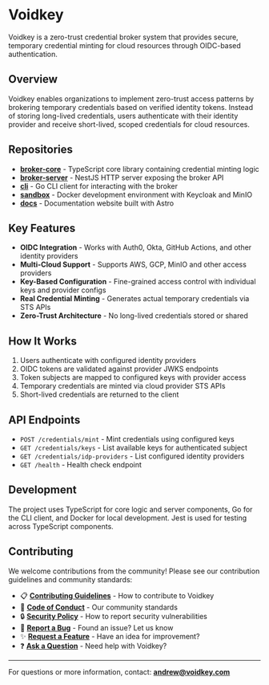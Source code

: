 # Voidkey

Voidkey is a zero-trust credential broker system that provides secure, temporary credential minting for cloud resources through OIDC-based authentication.

## Overview

Voidkey enables organizations to implement zero-trust access patterns by brokering temporary credentials based on verified identity tokens. Instead of storing long-lived credentials, users authenticate with their identity provider and receive short-lived, scoped credentials for cloud resources.

## Repositories

- **[broker-core](https://github.com/voidkey-oss/broker-core)** - TypeScript core library containing credential minting logic
- **[broker-server](https://github.com/voidkey-oss/broker-server)** - NestJS HTTP server exposing the broker API
- **[cli](https://github.com/voidkey-oss/cli)** - Go CLI client for interacting with the broker
- **[sandbox](https://github.com/voidkey-oss/sandbox)** - Docker development environment with Keycloak and MinIO
- **[docs](https://github.com/voidkey-oss/docs)** - Documentation website built with Astro

## Key Features

- **OIDC Integration** - Works with Auth0, Okta, GitHub Actions, and other identity providers
- **Multi-Cloud Support** - Supports AWS, GCP, MinIO and other access providers
- **Key-Based Configuration** - Fine-grained access control with individual keys and provider configs
- **Real Credential Minting** - Generates actual temporary credentials via STS APIs
- **Zero-Trust Architecture** - No long-lived credentials stored or shared

## How It Works

1. Users authenticate with configured identity providers
2. OIDC tokens are validated against provider JWKS endpoints
3. Token subjects are mapped to configured keys with provider access
4. Temporary credentials are minted via cloud provider STS APIs
5. Short-lived credentials are returned to the client

## API Endpoints

- `POST /credentials/mint` - Mint credentials using configured keys
- `GET /credentials/keys` - List available keys for authenticated subject
- `GET /credentials/idp-providers` - List configured identity providers
- `GET /health` - Health check endpoint

## Development

The project uses TypeScript for core logic and server components, Go for the CLI client, and Docker for local development. Jest is used for testing across TypeScript components.

## Contributing

We welcome contributions from the community! Please see our contribution guidelines and community standards:

- 📋 **[Contributing Guidelines](https://github.com/voidkey-oss/.github/blob/main/CONTRIBUTING.md)** - How to contribute to Voidkey
- 🤝 **[Code of Conduct](https://github.com/voidkey-oss/.github/blob/main/CODE_OF_CONDUCT.md)** - Our community standards
- 🔒 **[Security Policy](https://github.com/voidkey-oss/.github/blob/main/SECURITY.md)** - How to report security vulnerabilities
- 🐛 **[Report a Bug](https://github.com/voidkey-oss/.github/issues/new?template=bug_report.yml)** - Found an issue? Let us know
- ✨ **[Request a Feature](https://github.com/voidkey-oss/.github/issues/new?template=feature_request.yml)** - Have an idea for improvement?
- ❓ **[Ask a Question](https://github.com/voidkey-oss/.github/issues/new?template=question.yml)** - Need help with Voidkey?

---

For questions or more information, contact: **andrew@voidkey.com**